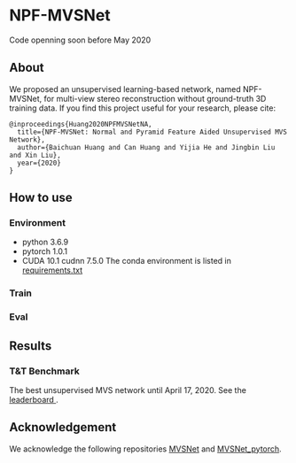 # NPF-MVSNet
Code openning soon before May 2020

## About
We proposed an unsupervised learning-based network, named NPF-MVSNet, for multi-view stereo reconstruction without ground-truth 3D training data. If you find this project useful for your research, please cite:
```
@inproceedings{Huang2020NPFMVSNetNA,
  title={NPF-MVSNet: Normal and Pyramid Feature Aided Unsupervised MVS Network},
  author={Baichuan Huang and Can Huang and Yijia He and Jingbin Liu and Xin Liu},
  year={2020}
}
```

## How to use
### Environment
- python 3.6.9
- pytorch 1.0.1
- CUDA 10.1 cudnn 7.5.0
The conda environment is listed in [requirements.txt](https://github.com/)

### Train

### Eval

## Results

### T&T Benchmark
The best unsupervised MVS network until April 17, 2020. See the [leaderboard ](https://www.tanksandtemples.org/details/853/). 

## Acknowledgement
We acknowledge the following repositories [MVSNet](https://github.com/YoYo000/MVSNet) and [MVSNet_pytorch](https://github.com/xy-guo/MVSNet_pytorch).